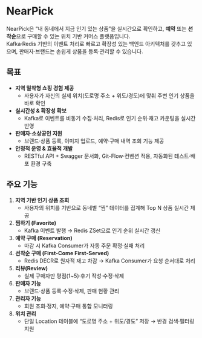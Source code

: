 # NearPick
NearPick은 “내 동네에서 지금 인기 있는 상품”을 실시간으로 확인하고, **예약** 또는 **선착순**으로 구매할 수 있는 위치 기반 커머스 플랫폼입니다.  
Kafka·Redis 기반의 이벤트 처리로 빠르고 확장성 있는 백엔드 아키텍처를 갖추고 있으며, 판매자·브랜드는 손쉽게 상품을 등록·관리할 수 있습니다.

## 목표  
- **지역 밀착형 쇼핑 경험 제공**  
  - 사용자가 자신의 실제 위치(도로명 주소 + 위도/경도)에 맞춰 주변 인기 상품을 바로 확인  
- **실시간성 & 확장성 확보**  
  - Kafka로 이벤트를 비동기 수집·처리, Redis로 인기 순위·재고 카운팅을 실시간 반영  
- **판매자·소상공인 지원**  
  - 브랜드·상품 등록, 이미지 업로드, 예약·구매 내역 조회 기능 제공  
- **안정적 운영 & 효율적 개발**  
  - RESTful API + Swagger 문서화, Git-Flow·컨벤션 적용, 자동화된 테스트·배포 환경 구축  

## 주요 기능  
1. **지역 기반 인기 상품 조회**  
   - 사용자의 위치를 기반으로 동네별 “찜” 데이터를 집계해 Top N 상품 실시간 제공  
2. **찜하기 (Favorite)**  
   - Kafka 이벤트 발행 → Redis ZSet으로 인기 순위 실시간 갱신  
3. **예약 구매 (Reservation)**  
   - 마감 시 Kafka Consumer가 자동 주문 확정·실패 처리  
4. **선착순 구매 (First-Come First-Served)**  
   - Redis DECR로 원자적 재고 차감 → Kafka Consumer가 요청 순서대로 처리  
5. **리뷰(Review)**  
   - 실제 구매자만 평점(1~5)·후기 작성·수정·삭제  
6. **판매자 기능**  
   - 브랜드·상품 등록·수정·삭제, 판매 현황 관리  
7. **관리자 기능**  
   - 회원 조회·정지, 예약·구매 통합 모니터링  
8. **위치 관리**  
   - 단일 Location 테이블에 “도로명 주소 + 위도/경도” 저장 → 반경 검색·필터링 지원  

